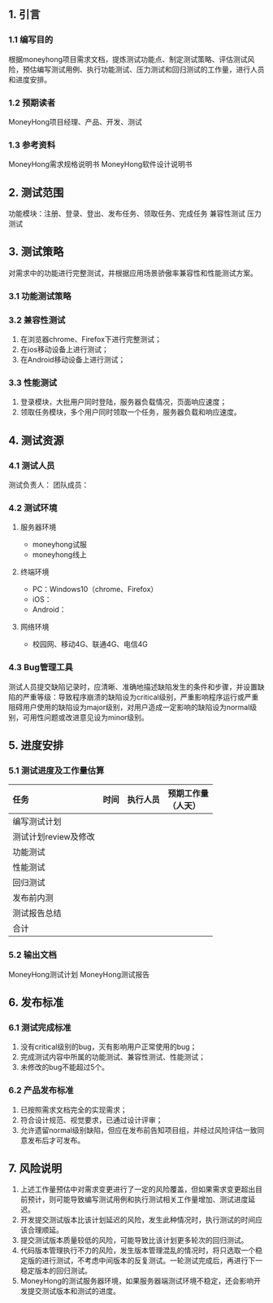 ## 1. 引言

### 1.1 编写目的

根据moneyhong项目需求文档，提炼测试功能点、制定测试策略、评估测试风险，预估编写测试用例、执行功能测试、压力测试和回归测试的工作量，进行人员和进度安排。

### 1.2 预期读者

MoneyHong项目经理、产品、开发、测试

### 1.3 参考资料

MoneyHong需求规格说明书
MoneyHong软件设计说明书

## 2. 测试范围

功能模块：注册、登录、登出、发布任务、领取任务、完成任务
兼容性测试
压力测试

## 3. 测试策略

对需求中的功能进行完整测试，并根据应用场景骄傲率兼容性和性能测试方案。

### 3.1 功能测试策略


### 3.2 兼容性测试

1. 在浏览器chrome、Firefox下进行完整测试；
2. 在ios移动设备上进行测试；
3. 在Android移动设备上进行测试；

### 3.3 性能测试

1. 登录模块，大批用户同时登陆，服务器负载情况，页面响应速度；
2. 领取任务模块，多个用户同时领取一个任务，服务器负载和响应速度。

## 4. 测试资源

### 4.1 测试人员

测试负责人：
团队成员：

### 4.2 测试环境

1. 服务器环境
    - moneyhong试服
    - moneyhong线上

2. 终端环境
    - PC：Windows10（chrome、Firefox）
    - iOS：
    - Android：
3. 网络环境
    - 校园网、移动4G、联通4G、电信4G

### 4.3 Bug管理工具

测试人员提交缺陷记录时，应清晰、准确地描述缺陷发生的条件和步骤，并设置缺陷的严重等级：导致程序崩溃的缺陷设为critical级别，严重影响程序运行或严重阻碍用户使用的缺陷设为major级别，对用户造成一定影响的缺陷设为normal级别，可用性问题或改进意见设为minor级别。

## 5. 进度安排

### 5.1 测试进度及工作量估算

|任务|时间|执行人员|预期工作量<br>（人天）|
|:---|:---|:---|:---|
|编写测试计划||||
|测试计划review及修改||||
|功能测试||||
|性能测试||||
|回归测试||||
|发布前内测||||
|测试报告总结||||
|合计||||

### 5.2 输出文档

MoneyHong测试计划
MoneyHong测试报告

## 6. 发布标准

### 6.1 测试完成标准

1. 没有critical级别的bug，灭有影响用户正常使用的bug；
2. 完成测试内容中所属的功能测试、兼容性测试、性能测试；
3. 未修改的bug不能超过5个。

### 6.2 产品发布标准

1. 已按照需求文档完全的实现需求；
2. 符合设计规范、视觉要求，已通过设计评审；
3. 允许遗留normal级别缺陷，但应在发布前告知项目组，并经过风险评估一致同意发布后才可发布。

## 7. 风险说明

1. 上述工作量预估中对需求变更进行了一定的风险覆盖，但如果需求变更超出目前预计，则可能导致编写测试用例和执行测试相关工作量增加、测试进度延迟。
2. 开发提交测试版本比该计划延迟的风险，发生此种情况时，执行测试的时间应该合理顺延。
3. 提交测试版本质量较低的风险，可能导致比该计划更多轮次的回归测试。
4. 代码版本管理执行不力的风险，发生版本管理混乱的情况时，将只选取一个稳定版的进行测试，不考虑中间版本的反复测试。一轮测试完成后，再进行下一稳定版本的回归测试。
5. MoneyHong的测试服务器环境，如果服务器端测试环境不稳定，还会影响开发提交测试版本和测试的进度。